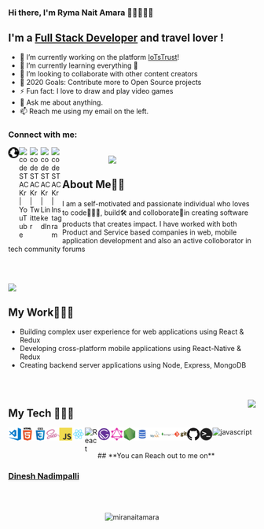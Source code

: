 ### Hi there, I'm Ryma Nait Amara 👋🏼👨🏻‍💻

## I'm a [Full Stack Developer][website] and travel lover !
- 🔭 I’m currently working on the platform [IoTsTrust][iotstrust]!
- 🌱 I’m currently learning everything 🤣
- 👯 I’m looking to collaborate with other content creators
- 🥅 2020 Goals: Contribute more to Open Source projects
- ⚡ Fun fact: I love to draw and play video games
- 💬 Ask me about anything.
- 📫 Reach me using my email on the left.

### Connect with me:

[<img align="left" alt="codeSTACKr.com" width="22px" src="https://raw.githubusercontent.com/iconic/open-iconic/master/svg/globe.svg" />][website]
[<img align="left" alt="codeSTACKr | YouTube" width="22px" src="https://cdn.jsdelivr.net/npm/simple-icons@v3/icons/youtube.svg" />][youtube]
[<img align="left" alt="codeSTACKr | Twitter" width="22px" src="https://cdn.jsdelivr.net/npm/simple-icons@v3/icons/twitter.svg" />][twitter]
[<img align="left" alt="codeSTACKr | LinkedIn" width="22px" src="https://cdn.jsdelivr.net/npm/simple-icons@v3/icons/linkedin.svg" />][linkedin]
[<img align="left" alt="codeSTACKr | Instagram" width="22px" src="https://cdn.jsdelivr.net/npm/simple-icons@v3/icons/instagram.svg" />][instagram]

<br />













<img align="right" width="300" src="https://raw.githubusercontent.com/dineshnadimpalli/dineshnadimpalli/d1e2357ee2dfe86e979776c50a710e34485081ad/undraw_on_the_office_fbfs.svg"/>

</br>

## **About Me**🧔🏻

I am a self-motivated and passionate  individual who loves to code👨🏻‍💻, build🛠 and colloborate🤝in creating software products that creates impact. I have worked with both Product and Service based companies in web, mobile application development and also an active colloborator in tech community forums



</br></br>

<img align="left" width="300" src="https://raw.githubusercontent.com/dineshnadimpalli/dineshnadimpalli/c9da5dfec190f0b39a57055d8992b70fd328bb02/undraw_developer_activity_bv83.svg"/>

</br>

## **My Work**👨🏻‍💻

- Building complex user experience for web applications using React & Redux
- Developing cross-platform mobile applications using React-Native & Redux
- Creating backend server applications using Node, Express, MongoDB

</br></br>

 <img  align="right" src="https://github-readme-stats.vercel.app/api?username=dineshnadimpalli&show_icons=true&text_color=fff&icon_color=00C853&title_color=00C853&bg_color=202020">

## **My Tech** 👨🏻‍🔧

<img width="36px" alt="javascript" src="https://raw.githubusercontent.com/dineshnadimpalli/dineshnadimpalli/e964d4b425f5a5f7453984cddc4b4b242aff30e6/javascript.svg">&nbsp;
[<img align="left" alt="Visual Studio Code" width="26px" src="https://raw.githubusercontent.com/github/explore/80688e429a7d4ef2fca1e82350fe8e3517d3494d/topics/visual-studio-code/visual-studio-code.png" />][webdevplaylist]
[<img align="left" alt="HTML5" width="26px" src="https://raw.githubusercontent.com/github/explore/80688e429a7d4ef2fca1e82350fe8e3517d3494d/topics/html/html.png" />][webdevplaylist]
[<img align="left" alt="CSS3" width="26px" src="https://raw.githubusercontent.com/github/explore/80688e429a7d4ef2fca1e82350fe8e3517d3494d/topics/css/css.png" />][cssplaylist]
[<img align="left" alt="Sass" width="26px" src="https://raw.githubusercontent.com/github/explore/80688e429a7d4ef2fca1e82350fe8e3517d3494d/topics/sass/sass.png" />][cssplaylist]
[<img align="left" alt="JavaScript" width="26px" src="https://raw.githubusercontent.com/github/explore/80688e429a7d4ef2fca1e82350fe8e3517d3494d/topics/javascript/javascript.png" />][jsplaylist]
[<img align="left" alt="React" width="26px" src="https://raw.githubusercontent.com/github/explore/80688e429a7d4ef2fca1e82350fe8e3517d3494d/topics/react/react.png" />][reactplaylist]
[<img align="left" alt="React" width="26px" src="https://raw.githubusercontent.com/reduxjs/redux/master/logo/logo.png" />][reactplaylist]
[<img align="left" alt="Gatsby" width="26px" src="https://raw.githubusercontent.com/github/explore/e94815998e4e0713912fed477a1f346ec04c3da2/topics/gatsby/gatsby.png" />][webdevplaylist]
[<img align="left" alt="GraphQL" width="26px" src="https://raw.githubusercontent.com/github/explore/80688e429a7d4ef2fca1e82350fe8e3517d3494d/topics/graphql/graphql.png" />][webdevplaylist]
[<img align="left" alt="Node.js" width="26px" src="https://raw.githubusercontent.com/github/explore/80688e429a7d4ef2fca1e82350fe8e3517d3494d/topics/nodejs/nodejs.png" />][webdevplaylist]
[<img align="left" alt="SQL" width="26px" src="https://raw.githubusercontent.com/github/explore/80688e429a7d4ef2fca1e82350fe8e3517d3494d/topics/sql/sql.png" />][webdevplaylist]
[<img align="left" alt="MySQL" width="26px" src="https://raw.githubusercontent.com/github/explore/80688e429a7d4ef2fca1e82350fe8e3517d3494d/topics/mysql/mysql.png" />][webdevplaylist]
[<img align="left" alt="MongoDB" width="26px" src="https://raw.githubusercontent.com/github/explore/80688e429a7d4ef2fca1e82350fe8e3517d3494d/topics/mongodb/mongodb.png" />][webdevplaylist]
[<img align="left" alt="Git" width="26px" src="https://raw.githubusercontent.com/github/explore/80688e429a7d4ef2fca1e82350fe8e3517d3494d/topics/git/git.png" />][webdevplaylist]
[<img align="left" alt="GitHub" width="26px" src="https://raw.githubusercontent.com/github/explore/78df643247d429f6cc873026c0622819ad797942/topics/github/github.png" />][webdevplaylist]
[<img align="left" alt="HTML5" width="26px" src="https://raw.githubusercontent.com/github/explore/80688e429a7d4ef2fca1e82350fe8e3517d3494d/topics/terminal/terminal.png" />][webdevplaylist]

</br>
## **You can Reach out to me on** 

### **<a href="https://ryma-personal-website.herokuapp.com/#/home" target="_blank">Dinesh Nadimpalli</a>**

</br>
</br>

<p align="center"> <img src="https://komarev.com/ghpvc/?username=miranaitamara" alt="miranaitamara" /> </p>


[iotstrust]:https://www.iotstrust.com/
[website]: https://ryma-personal-website.herokuapp.com/#/
[twitter]: https://twitter.com/miranaitamara
[youtube]: https://www.youtube.com/channel/UCDhj8j7bbDnH5hNTVNRu2ZA/channels?view_as=subscriber
[instagram]: https://instagram.com/mira.nait
[linkedin]: https://www.linkedin.com/in/ryma-nait-amara-a10a27135/
[webdevplaylist]: https://www.youtube.com/channel/UCDhj8j7bbDnH5hNTVNRu2ZA/channels?view_as=subscriber
[jsplaylist]: https://www.youtube.com/playlist?list=PLkwxH9e_vrALRJKu7wfXby3MKeflhTu6B
[cssplaylist]: https://www.youtube.com/playlist?list=PLkwxH9e_vrALSdvZuEh6gqQdmDoDIoqz4
[reactplaylist]: https://www.youtube.com/playlist?list=PLkwxH9e_vrAK4TdffpxKY3QGyHCpxFcQ0
